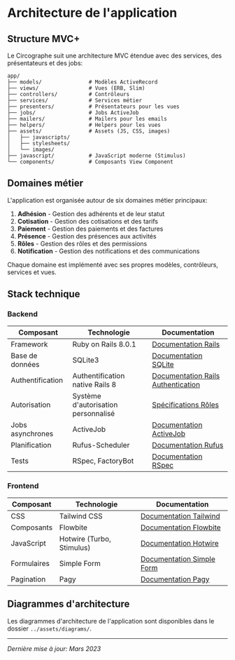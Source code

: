 # Architecture de l'application

## Structure MVC+

Le Circographe suit une architecture MVC étendue avec des services, des présentateurs et des jobs:

```
app/
├── models/               # Modèles ActiveRecord
├── views/                # Vues (ERB, Slim)
├── controllers/          # Contrôleurs
├── services/             # Services métier
├── presenters/           # Présentateurs pour les vues
├── jobs/                 # Jobs ActiveJob
├── mailers/              # Mailers pour les emails
├── helpers/              # Helpers pour les vues
├── assets/               # Assets (JS, CSS, images)
│   ├── javascripts/
│   ├── stylesheets/
│   └── images/
├── javascript/           # JavaScript moderne (Stimulus)
└── components/           # Composants View Component
```

## Domaines métier

L'application est organisée autour de six domaines métier principaux:

1. **Adhésion** - Gestion des adhérents et de leur statut
2. **Cotisation** - Gestion des cotisations et des tarifs
3. **Paiement** - Gestion des paiements et des factures
4. **Présence** - Gestion des présences aux activités
5. **Rôles** - Gestion des rôles et des permissions
6. **Notification** - Gestion des notifications et des communications

Chaque domaine est implémenté avec ses propres modèles, contrôleurs, services et vues.

## Stack technique

### Backend

| Composant | Technologie | Documentation |
|-----------|------------|---------------|
| Framework | Ruby on Rails 8.0.1 | [Documentation Rails](https://guides.rubyonrails.org/) |
| Base de données | SQLite3 | [Documentation SQLite](https://www.sqlite.org/docs.html) |
| Authentification | Authentification native Rails 8 | [Documentation Rails Authentication](https://guides.rubyonrails.org/security.html#user-management) |
| Autorisation | Système d'autorisation personnalisé | [Spécifications Rôles](../domains/roles/README.md) |
| Jobs asynchrones | ActiveJob | [Documentation ActiveJob](https://guides.rubyonrails.org/active_job_basics.html) |
| Planification | Rufus-Scheduler | [Documentation Rufus](https://github.com/jmettraux/rufus-scheduler) |
| Tests | RSpec, FactoryBot | [Documentation RSpec](https://rspec.info/) |

### Frontend

| Composant | Technologie | Documentation |
|-----------|------------|---------------|
| CSS | Tailwind CSS | [Documentation Tailwind](https://tailwindcss.com/docs) |
| Composants | Flowbite | [Documentation Flowbite](https://flowbite.com/docs/components/) |
| JavaScript | Hotwire (Turbo, Stimulus) | [Documentation Hotwire](https://hotwired.dev/) |
| Formulaires | Simple Form | [Documentation Simple Form](https://github.com/heartcombo/simple_form) |
| Pagination | Pagy | [Documentation Pagy](https://github.com/ddnexus/pagy) |

## Diagrammes d'architecture

Les diagrammes d'architecture de l'application sont disponibles dans le dossier `../assets/diagrams/`.

---

*Dernière mise à jour: Mars 2023*
